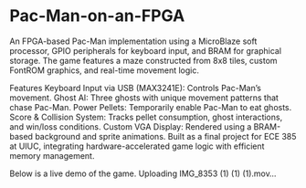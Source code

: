 # Pac-Man-on-an-FPGA
An FPGA-based Pac-Man implementation using a MicroBlaze soft processor, GPIO peripherals for keyboard input, and BRAM for graphical storage. The game features a maze constructed from 8x8 tiles, custom FontROM graphics, and real-time movement logic.

Features
Keyboard Input via USB (MAX3241E): Controls Pac-Man’s movement.
Ghost AI: Three ghosts with unique movement patterns that chase Pac-Man.
Power Pellets: Temporarily enable Pac-Man to eat ghosts.
Score & Collision System: Tracks pellet consumption, ghost interactions, and win/loss conditions.
Custom VGA Display: Rendered using a BRAM-based background and sprite animations.
Built as a final project for ECE 385 at UIUC, integrating hardware-accelerated game logic with efficient memory management.

Below is a live demo of the game.
Uploading IMG_8353 (1) (1) (1).mov…

